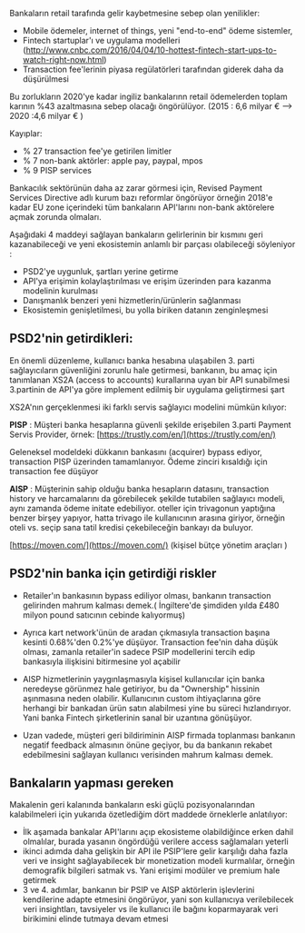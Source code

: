 
Bankaların retail tarafında gelir kaybetmesine sebep olan yenilikler:

* Mobile ödemeler, internet of things, yeni "end-to-end" ödeme sistemler,  
* Fintech startuplar'ı ve uygulama modelleri (http://www.cnbc.com/2016/04/04/10-hottest-fintech-start-ups-to-watch-right-now.html)
* Transaction fee'lerinin piyasa regülatörleri tarafından giderek daha da düşürülmesi

Bu zorlukların 2020'ye kadar ingiliz bankalarınn retail ödemelerden toplam karının %43 azaltmasına sebep olacağı öngörülüyor. (2015 : 6,6 milyar € --> 2020 :4,6 milyar € )

Kayıplar: 
* % 27 transaction fee'ye getirilen limitler
* % 7 non-bank aktörler: apple pay, paypal, mpos
* % 9 PISP services

Bankacılık sektörünün daha az zarar görmesi için, Revised Payment Services Directive adlı kurum bazı reformlar öngörüyor örneğin 2018'e kadar EU zone içerindeki tüm bankaların API'larını non-bank aktörelere açmak zorunda olmaları. 

Aşağıdaki 4 maddeyi sağlayan bankaların gelirlerinin bir kısmını geri kazanabileceği ve  yeni ekosistemin anlamlı bir parçası olabileceği söyleniyor :

* PSD2'ye uygunluk, şartları yerine getirme
* API'ya erişimin kolaylaştırılması ve erişim üzerinden para kazanma modelinin kurulması
* Danışmanlık benzeri yeni hizmetlerin/ürünlerin sağlanması
* Ekosistemin genişletilmesi, bu yolla biriken datanın zenginleşmesi


## PSD2'nin getirdikleri:

En önemli düzenleme, kullanıcı banka hesabına ulaşabilen 3. parti sağlayıcıların güvenliğini zorunlu hale getirmesi, bankanın, bu amaç için tanımlanan XS2A (access to accounts) kurallarına uyan bir API sunabilmesi 3.partinin de API'ya göre implement edilmiş bir uygulama geliştirmesi şart

XS2A'nın gerçeklenmesi iki farklı servis sağlayıcı modelini mümkün kılıyor:

**PISP** : Müşteri banka hesaplarına güvenli şekilde erişebilen 3.parti Payment Servis Provider, örnek:
[https://trustly.com/en/](https://trustly.com/en/)

Geleneksel modeldeki dükkanın bankasını (acquirer) bypass ediyor, transaction PISP üzerinden tamamlanıyor.
Ödeme zinciri kısaldığı için transaction fee düşüyor  
 
**AISP** : Müşterinin sahip olduğu banka hesapların datasını, transaction history ve harcamalarını da  görebilecek şekilde tutabilen sağlayıcı modeli, aynı zamanda ödeme initate edebiliyor. oteller için trivagonun yaptığına benzer birşey yapıyor, hatta trivago ile kullanıcının arasına giriyor, örneğin oteli vs. seçip sana tatil kredisi çekebileceğin bankayı da buluyor. 

[https://moven.com/](https://moven.com/)
(kişisel bütçe yönetim araçları \)

## PSD2'nin banka için getirdiği riskler
 
* Retailer'ın bankasının bypass ediliyor olması, bankanın transaction gelirinden mahrum kalması demek.( İngiltere'de şimdiden yılda £480 milyon pound satıcının cebinde kalıyormuş)
  
* Ayrıca kart network'ünün de aradan çıkmasıyla transaction başına kesinti 0.68%'den 0.2%'ye düşüyor. Transaction fee'nin daha düşük olması, zamanla retailer'in sadece PSIP modellerini tercih edip bankasıyla ilişkisini bitirmesine yol açabilir

* AISP hizmetlerinin yaygınlaşmasıyla kişisel kullanıcılar için banka neredeyse görünmez hale getiriyor, bu da "Ownership" hissinin aşınmasına neden olabilir. Kullanıcının custom ihtiyaçlarına göre herhangi bir bankadan ürün satın alabilmesi yine bu süreci hızlandırıyor. Yani banka Fintech şirketlerinin sanal bir uzantına gönüşüyor. 

* Uzan vadede, müşteri geri bildiriminin AISP firmada toplanması bankanın negatif feedback almasının önüne geçiyor, bu da bankanın rekabet edebilmesini sağlayan kullanıcı verisinden mahrum kalması demek.

## Bankaların yapması gereken

Makalenin geri kalanında bankaların eski güçlü pozisyonalarından kalabilmeleri için yukarıda özetlediğim dört maddede örneklerle anlatılıyor:

* İlk aşamada bankalar API'larını açıp ekosisteme olabildiğince erken dahil olmalılar, burada yasanın öngördüğü verilere access sağlamaları yeterli 
* ikinci adımda daha gelişkin bir API ile PSIP'lere gelir karşılığı daha fazla veri ve insight sağlayabilecek bir monetization modeli kurmalılar, örneğin demografik bilgileri satmak vs. Yani erişimi modüler ve premium hale getirmek
* 3 ve 4. adımlar, bankanın bir PSIP ve AISP aktörlerin işlevlerini kendilerine adapte etmesini öngörüyor, yani son kullanıcıya verilebilecek veri insightları, tavsiyeler vs ile kullanıcı ile bağını koparmayarak veri birikimini elinde tutmaya devam etmesi


